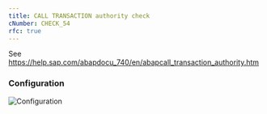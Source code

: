 ```yaml
---
title: CALL TRANSACTION authority check
cNumber: CHECK_54
rfc: true
---
```


See https://help.sap.com/abapdocu_740/en/abapcall_transaction_authority.htm

### Configuration
![Configuration](/img/default_conf.png)